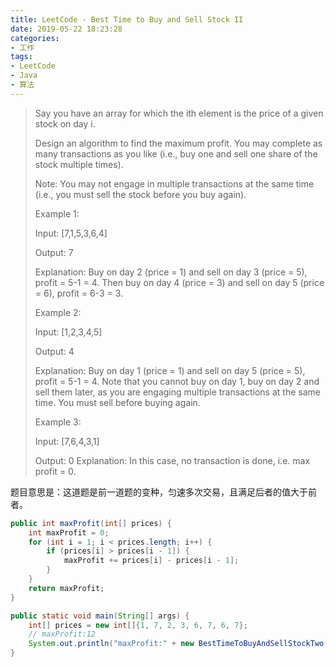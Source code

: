 ```yaml
---
title: LeetCode - Best Time to Buy and Sell Stock II
date: 2019-05-22 18:23:28
categories:
- 工作
tags:
- LeetCode
- Java
- 算法
---
```

> Say you have an array for which the ith element is the price of a given stock on day i.
> 
> Design an algorithm to find the maximum profit. You may complete as many transactions as you like (i.e., buy one and sell one share of the stock multiple times).
> 
> Note: You may not engage in multiple transactions at the same time (i.e., you must sell the stock before you buy again).
> 
> Example 1:
> 
> Input: [7,1,5,3,6,4]
> 
> Output: 7
> 
> Explanation: Buy on day 2 (price = 1) and sell on day 3 (price = 5), profit = 5-1 = 4.
>              Then buy on day 4 (price = 3) and sell on day 5 (price = 6), profit = 6-3 = 3.
>              
> Example 2:
> 
> Input: [1,2,3,4,5]
> 
> Output: 4
> 
> Explanation: Buy on day 1 (price = 1) and sell on day 5 (price = 5), profit = 5-1 = 4.
>              Note that you cannot buy on day 1, buy on day 2 and sell them later, as you are
>              engaging multiple transactions at the same time. You must sell before buying again.
>              
> Example 3:
> 
> Input: [7,6,4,3,1]
> 
> Output: 0
> Explanation: In this case, no transaction is done, i.e. max profit = 0.

题目意思是：这道题是前一道题的变种，匀速多次交易，且满足后者的值大于前者。

```java
public int maxProfit(int[] prices) {
    int maxProfit = 0;
    for (int i = 1; i < prices.length; i++) {
        if (prices[i] > prices[i - 1]) {
            maxProfit += prices[i] - prices[i - 1];
        }
    }
    return maxProfit;
}

public static void main(String[] args) {
    int[] prices = new int[]{1, 7, 2, 3, 6, 7, 6, 7};
    // maxProfit:12
    System.out.println("maxProfit:" + new BestTimeToBuyAndSellStockTwo().maxProfit(prices));
}
```